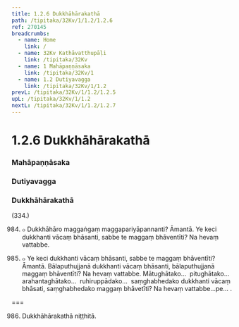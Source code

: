 ```yaml
---
title: 1.2.6 Dukkhāhārakathā
path: /tipitaka/32Kv/1/1.2/1.2.6
ref: 270145
breadcrumbs:
  - name: Home
    link: /
  - name: 32Kv Kathāvatthupāḷi
    link: /tipitaka/32Kv
  - name: 1 Mahāpaṇṇāsaka
    link: /tipitaka/32Kv/1
  - name: 1.2 Dutiyavagga
    link: /tipitaka/32Kv/1/1.2
prevL: /tipitaka/32Kv/1/1.2/1.2.5
upL: /tipitaka/32Kv/1/1.2
nextL: /tipitaka/32Kv/1/1.2/1.2.7
---
```


# 1.2.6 Dukkhāhārakathā

### Mahāpaṇṇāsaka

### Dutiyavagga

### Dukkhāhārakathā

(334.)

984. ๐ Dukkhāhāro maggaṅgaṃ maggapariyāpannanti? Āmantā. Ye keci dukkhanti vācaṃ bhāsanti, sabbe te maggaṃ bhāventīti? Na hevaṃ vattabbe.

985. ๐ Ye keci dukkhanti vācaṃ bhāsanti, sabbe te maggaṃ bhāventīti? Āmantā. Bālaputhujjanā dukkhanti vācaṃ bhāsanti, bālaputhujjanā maggaṃ bhāventīti? Na hevaṃ vattabbe. Mātughātako…  pitughātako…  arahantaghātako…  ruhiruppādako…  saṃghabhedako dukkhanti vācaṃ bhāsati, saṃghabhedako maggaṃ bhāvetīti? Na hevaṃ vattabbe…pe… .

===

986. Dukkhāhārakathā niṭṭhitā.




